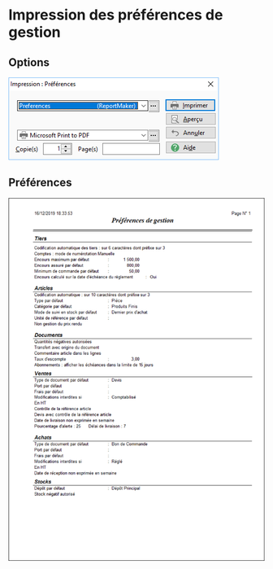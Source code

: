 # Impression des préférences de gestion

## Options


![](../../assets/images/PreferencesGestion/3/Filtres.png)


## Préférences


![](../../assets/images/PreferencesGestion/3/Preferences.png)


